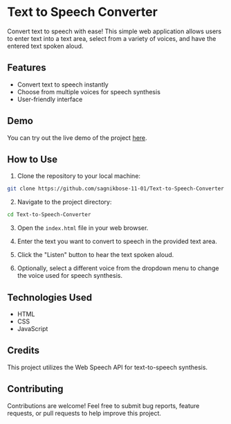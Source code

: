 # Text to Speech Converter

Convert text to speech with ease! This simple web application allows users to enter text into a text area, select from a variety of voices, and have the entered text spoken aloud.

## Features

- Convert text to speech instantly
- Choose from multiple voices for speech synthesis
- User-friendly interface

## Demo

You can try out the live demo of the project [here](https://sagnikbose-11-01.github.io/Text-to-Speech-Converter/).

## How to Use

1. Clone the repository to your local machine:

```bash
git clone https://github.com/sagnikbose-11-01/Text-to-Speech-Converter

```

2. Navigate to the project directory:

```bash
cd Text-to-Speech-Converter
```

3. Open the `index.html` file in your web browser.

4. Enter the text you want to convert to speech in the provided text area.

5. Click the "Listen" button to hear the text spoken aloud.

6. Optionally, select a different voice from the dropdown menu to change the voice used for speech synthesis.

## Technologies Used

- HTML
- CSS
- JavaScript

## Credits

This project utilizes the Web Speech API for text-to-speech synthesis.

## Contributing

Contributions are welcome! Feel free to submit bug reports, feature requests, or pull requests to help improve this project.

